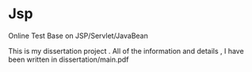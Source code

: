 # Jsp
Online Test Base on JSP/Servlet/JavaBean




This is my dissertation project . All of the information and details , I have been written in dissertation/main.pdf
